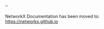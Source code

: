 '<meta http-equiv="refresh" content="0; URL=https://networkx.github.io/documentation/stable/reference/generated/networkx.algorithms.bipartite.basic.is_bipartite_node_set.html">'

NetworkX Documentation has been moved to:<br><a href="https://networkx.github.io">https://networkx.github.io</a>
